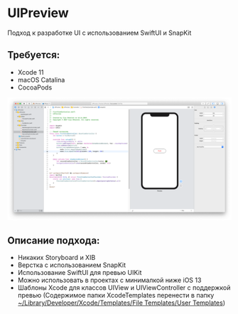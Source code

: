 # UIPreview
Подход к разработке UI с использованием SwiftUI и SnapKit

## Требуется:
- Xcode 11
- macOS Catalina
- CocoaPods

![Screenshot](/screenshots/1.png)

## Описание подхода:
- Никаких Storyboard и XIB
- Верстка с использованием SnapKit
- Использование SwiftUI для превью UIKit
- Можно использовать в проектах с минималкой ниже iOS 13
- Шаблоны Xcode для классов UIView и UIViewController с поддержкой превью (Содержимое папки XcodeTemplates перенести в папку <ins>~/Library/Developer/Xcode/Templates/File Templates/User Templates</ins>)
